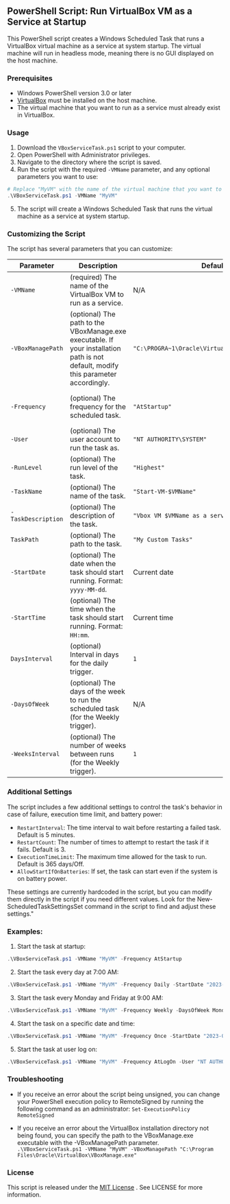 ## PowerShell Script: Run VirtualBox VM as a Service at Startup

This PowerShell script creates a Windows Scheduled Task that runs a VirtualBox virtual machine as a service at system startup. The virtual machine will run in headless mode, meaning there is no GUI displayed on the host machine.

### Prerequisites

- Windows PowerShell version 3.0 or later
- [VirtualBox](https://www.virtualbox.org/wiki/Downloads) must be installed on the host machine.
- The virtual machine that you want to run as a service must already exist in VirtualBox.

### Usage

1. Download the `VBoxServiceTask.ps1` script to your computer.
2. Open PowerShell with Administrator privileges.
3. Navigate to the directory where the script is saved.
4. Run the script with the required `-VMName` parameter, and any optional parameters you want to use:
```powershell
# Replace "MyVM" with the name of the virtual machine that you want to run as a service.
.\VBoxServiceTask.ps1 -VMName "MyVM"
```
5. The script will create a Windows Scheduled Task that runs the virtual machine as a service at system startup.

### Customizing the Script

The script has several parameters that you can customize:

| Parameter	        | Description	        | Default       |   Possible Values |
| ---------         | -----------           | ------        | ------------ |
|`-VMName`          |	(required) The name of the VirtualBox VM to run as a service.	| N/A | Any valid VM name|
| `-VBoxManagePath` |	(optional) The path to the VBoxManage.exe executable. If your installation path is not default, modify this parameter accordingly. |`"C:\PROGRA~1\Oracle\VirtualBox\VBoxManage.exe"` |Any valid file path|
| `-Frequency`        |	(optional) The frequency for the scheduled task.|`"AtStartup"`|`"AtStartup"`, `"Once"`, `"Daily"`, `"Weekly"`, `"AtLogOn"`. |
| `-User`           |	(optional) The user account to run the task as. |	`"NT AUTHORITY\SYSTEM"` |Any valid user account|
| `-RunLevel`       |	(optional) The run level of the task. | `"Highest"`| `"Limited"`,`"Highest"` |
| `-TaskName`       | (optional) The name of the task. |  `"Start-VM-$VMName"` |Any valid task name|
| `-TaskDescription` |	(optional) The description of the task. |	`"Vbox VM $VMName as a service at startup"` |Any valid description|
| `TaskPath`        |	(optional) The path to the task. |	`"My Custom Tasks"` |Any valid task path|
|`-StartDate`       | (optional) The date when the task should start running. Format: `yyyy-MM-dd`. | Current date |Any valid date|
|`-StartTime`       | (optional) The time when the task should start running. Format: `HH:mm`. | Current time |Any valid time|
|`DaysInterval`| (optional) Interval in days for the daily trigger.|`1`| Any positive integer |
| `-DaysOfWeek` | (optional) The days of the week to run the scheduled task (for the Weekly trigger). | N/A|`"Sunday"`, `"Monday"`, `"Tuesday"`, `"Wednesday"`, `"Thursday"`, `"Friday"`, `"Saturday"`
| `-WeeksInterval`| (optional) The number of weeks between runs (for the Weekly trigger).|`1`|Any positive integer|

### Additional Settings
The script includes a few additional settings to control the task's behavior in case of failure, execution time limit, and battery power:

- `RestartInterval`: The time interval to wait before restarting a failed task. Default is 5 minutes.
- `RestartCount`: The number of times to attempt to restart the task if it fails. Default is 3.
- `ExecutionTimeLimit`: The maximum time allowed for the task to run. Default is 365 days/Off.
- `AllowStartIfOnBatteries`: If set, the task can start even if the system is on battery power.

These settings are currently hardcoded in the script, but you can modify them directly in the script if you need different values. Look for the New-ScheduledTaskSettingsSet command in the script to find and adjust these settings."

### Examples:
1. Start the task at startup:
```powershell
.\VBoxServiceTask.ps1 -VMName "MyVM" -Frequency AtStartup
```

2. Start the task every day at 7:00 AM:
```powershell
.\VBoxServiceTask.ps1 -VMName "MyVM" -Frequency Daily -StartDate "2023-03-01" -StartTime "07:00"
```

3. Start the task every Monday and Friday at 9:00 AM:
```powershell
.\VBoxServiceTask.ps1 -VMName "MyVM" -Frequency Weekly -DaysOfWeek Monday,Friday -StartDate "2023-03-01" -StartTime "09:00"
```

4. Start the task on a specific date and time:
```powershell
.\VBoxServiceTask.ps1 -VMName "MyVM" -Frequency Once -StartDate "2023-03-01" -StartTime "10:00"
```

5. Start the task at user log on:
```powershell
.\VBoxServiceTask.ps1 -VMName "MyVM" -Frequency AtLogOn -User "NT AUTHORITY\SYSTEM"
```

### Troubleshooting

- If you receive an error about the script being unsigned, you can change your PowerShell execution policy to RemoteSigned by running the following command as an administrator:
`Set-ExecutionPolicy RemoteSigned`

- If you receive an error about the VirtualBox installation directory not being found, you can specify the path to the VBoxManage.exe executable with the -VBoxManagePath parameter.
`.\VBoxServiceTask.ps1 -VMName "MyVM" -VBoxManagePath "C:\Program Files\Oracle\VirtualBox\VBoxManage.exe"`

### License
This script is released under the [MIT License](./LICENSE)
. See LICENSE for more information.
